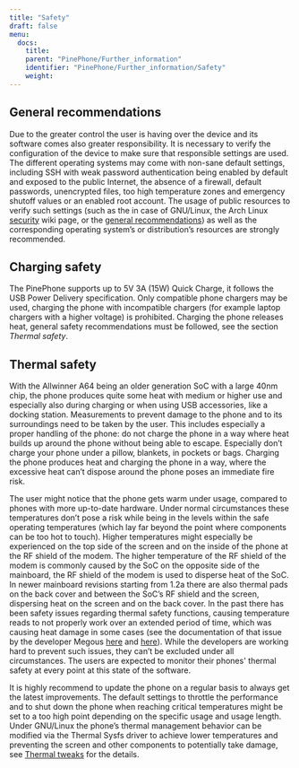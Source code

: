 ```yaml
---
title: "Safety"
draft: false
menu:
  docs:
    title:
    parent: "PinePhone/Further_information"
    identifier: "PinePhone/Further_information/Safety"
    weight: 
---
```


## General recommendations

Due to the greater control the user is having over the device and its software comes also greater responsibility. It is necessary to verify the configuration of the device to make sure that responsible settings are used. The different operating systems may come with non-sane default settings, including SSH with weak password authentication being enabled by default and exposed to the public Internet, the absence of a firewall, default passwords, unencrypted files, too high temperature zones and emergency shutoff values or an enabled root account. The usage of public resources to verify such settings (such as the in case of GNU/Linux, the Arch Linux [security](https://wiki.archlinux.org/title/security) wiki page, or the [general recommendations](https://wiki.archlinux.org/title/general_recommendations)) as well as the corresponding operating system’s or distribution’s resources are strongly recommended.

## Charging safety

The PinePhone supports up to 5V 3A (15W) Quick Charge, it follows the USB Power Delivery specification. Only compatible phone chargers may be used, charging the phone with incompatible chargers (for example laptop chargers with a higher voltage) is prohibited. Charging the phone releases heat, general safety recommendations must be followed, see the section _Thermal safety_.

## Thermal safety

With the Allwinner A64 being an older generation SoC with a large 40nm chip, the phone produces quite some heat with medium or higher use and especially also during charging or when using USB accessories, like a docking station. Measurements to prevent damage to the phone and to its surroundings need to be taken by the user. This includes especially a proper handling of the phone: do not charge the phone in a way where heat builds up around the phone without being able to escape. Especially don’t charge your phone under a pillow, blankets, in pockets or bags. Charging the phone produces heat and charging the phone in a way, where the excessive heat can’t dispose around the phone poses an immediate fire risk.

The user might notice that the phone gets warm under usage, compared to phones with more up-to-date hardware. Under normal circumstances these temperatures don’t pose a risk while being in the levels within the safe operating temperatures (which lay far beyond the point where components can be too hot to touch). Higher temperatures might especially be experienced on the top side of the screen and on the inside of the phone at the RF shield of the modem. The higher temperature of the RF shield of the modem is commonly caused by the SoC on the opposite side of the mainboard, the RF shield of the modem is used to disperse heat of the SoC. In newer mainboard revisions starting from 1.2a there are also thermal pads on the back cover and between the SoC’s RF shield and the screen, dispersing heat on the screen and on the back cover. In the past there has been safety issues regarding thermal safety functions, causing temperature reads to not properly work over an extended period of time, which was causing heat damage in some cases (see the documentation of that issue by the developer Megous [here](http://xnux.eu/log/#018) and [here](http://xnux.eu/log/#017)). While the developers are working hard to prevent such issues, they can’t be excluded under all circumstances. The users are expected to monitor their phones' thermal safety at every point at this state of the software.

It is highly recommend to update the phone on a regular basis to always get the latest improvements. The default settings to throttle the performance and to shut down the phone when reaching critical temperatures might be set to a too high point depending on the specific usage and usage length. Under GNU/Linux the phone’s thermal management behavior can be modified via the Thermal Sysfs driver to achieve lower temperatures and preventing the screen and other components to potentially take damage, see [Thermal tweaks](/documentation/PinePhone/Software_tricks/Thermal_tweaks) for the details.
